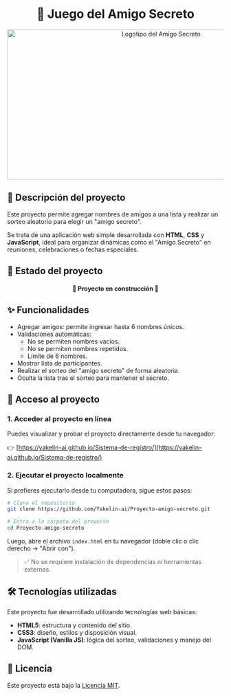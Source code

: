 <h1 align="center">🎁 Juego del Amigo Secreto</h1>
<p align="center">
  <img width="700" height="350" alt="Logotipo del Amigo Secreto" src="https://github.com/user-attachments/assets/15b2bf71-b616-4620-aec5-4c536e82648f" />
</p>

## 📌 Descripción del proyecto

Este proyecto permite agregar nombres de amigos a una lista y realizar un sorteo aleatorio para elegir un "amigo secreto". 

Se trata de una aplicación web simple desarrollada con **HTML**, **CSS** y **JavaScript**, ideal para organizar dinámicas como el "Amigo Secreto" en reuniones, celebraciones o fechas especiales.

## 🚧 Estado del proyecto

<h4 align="center">
  🚧 Proyecto en construcción 🚧
</h4>

## ✨ Funcionalidades

- Agregar amigos: permite ingresar hasta 6 nombres únicos.
- Validaciones automáticas:
  - No se permiten nombres vacíos.
  - No se permiten nombres repetidos.
  - Límite de 6 nombres.
- Mostrar lista de participantes.
- Realizar el sorteo del "amigo secreto" de forma aleatoria.
- Oculta la lista tras el sorteo para mantener el secreto.

## 🚀 Acceso al proyecto

### 1. Acceder al proyecto en línea

Puedes visualizar y probar el proyecto directamente desde tu navegador:

👉 [https://yakelin-ai.github.io/Sistema-de-registro/](https://yakelin-ai.github.io/Sistema-de-registro/)

### 2. Ejecutar el proyecto localmente

Si prefieres ejecutarlo desde tu computadora, sigue estos pasos:

```bash
# Clona el repositorio
git clone https://github.com/Yakelin-ai/Proyecto-amigo-secreto.git

# Entra a la carpeta del proyecto
cd Proyecto-amigo-secreto
```

Luego, abre el archivo `index.html` en tu navegador (doble clic o clic derecho → "Abrir con").

> ✅ No se requiere instalación de dependencias ni herramientas externas.

## 🛠️ Tecnologías utilizadas

Este proyecto fue desarrollado utilizando tecnologías web básicas:

- **HTML5**: estructura y contenido del sitio.
- **CSS3**: diseño, estilos y disposición visual.
- **JavaScript (Vanilla JS)**: lógica del sorteo, validaciones y manejo del DOM.

## 📄 Licencia

Este proyecto está bajo la [Licencia MIT](https://github.com/Yakelin-ai/Proyecto-amigo-secreto/blob/master/LICENSE).
